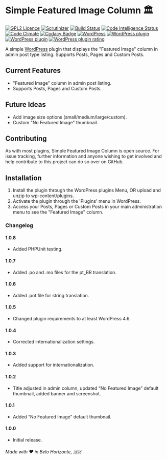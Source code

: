 # Simple Featured Image Column 🏛️
[![GPL2 Licence](https://img.shields.io/badge/License-GPL2-blue.svg)](LICENSE) [![Scrutinizer](https://img.shields.io/scrutinizer/g/dedevillela/Simple-Featured-Image-Column.svg)](https://scrutinizer-ci.com/g/dedevillela/Simple-Featured-Image-Column/) [![Build Status](https://travis-ci.org/dedevillela/Simple-Featured-Image-Column.svg?branch=master)](https://travis-ci.org/dedevillela/Simple-Featured-Image-Column) [![Code Intelligence Status](https://scrutinizer-ci.com/g/dedevillela/Simple-Featured-Image-Column/badges/code-intelligence.svg?b=master)](https://scrutinizer-ci.com/code-intelligence) [![Code Climate](https://codeclimate.com/github/dedevillela/Simple-Featured-Image-Column.png)](https://codeclimate.com/github/dedevillela/Simple-Featured-Image-Column) [![Codacy Badge](https://api.codacy.com/project/badge/Grade/336dee05806e42258b87ef16514747f8)](https://www.codacy.com/app/dedevillela/Simple-Featured-Image-Column?utm_source=github.com&amp;utm_medium=referral&amp;utm_content=dedevillela/Simple-Featured-Image-Column&amp;utm_campaign=Badge_Grade) [![WordPress](https://img.shields.io/wordpress/v/simple-featured-image-column.svg)](https://wordpress.org/plugins/simple-featured-image-column/) [![WordPress plugin](https://img.shields.io/wordpress/plugin/v/simple-featured-image-column.svg)](https://wordpress.org/plugins/simple-featured-image-column/) [![WordPress plugin](https://img.shields.io/wordpress/plugin/dt/simple-featured-image-column.svg)](https://wordpress.org/plugins/simple-featured-image-column/advanced/) [![WordPress plugin rating](https://img.shields.io/wordpress/plugin/r/simple-featured-image-column.svg)](https://wordpress.org/support/plugin/simple-featured-image-column/reviews/)

A simple [WordPress](https://wordpress.org "Blog Tool, Publishing Platform, and CMS - WordPress") plugin that displays the "Featured Image" column in admin post type listing. Supports Posts, Pages and Custom Posts.

## Current Features
-   "Featured Image" column in admin post listing.
-   Supports Posts, Pages and Custom Posts.

## Future Ideas
-   Add image size options (small/medium/large/custom).
-   Custom "No Featured Image" thumbnail.

## Contributing
As with most plugins, Simple Featured Image Column is open source. For issue tracking, further information and anyone wishing to get involved and help contribute to this project can do so over on GitHub.

## Installation
1.  Install the plugin through the WordPress plugins Menu, OR upload and unzip to wp-content/plugins.
2.  Activate the plugin through the 'Plugins' menu in WordPress.
3.  Access your Posts, Pages or Custom Posts in your main administration menu to see the "Featured Image" column.

### Changelog

#### 1.0.8
-   Added PHPUnit testing.

#### 1.0.7
-   Added .po and .mo files for the pt_BR translation.

#### 1.0.6
-   Added .pot file for string translation.

#### 1.0.5
-   Changed plugin requirements to at least WordPress 4.6.

#### 1.0.4
-   Corrected internationalization settings.

#### 1.0.3
-   Added support for internationalization.

#### 1.0.2
*   Title adjusted in admin column, updated “No Featured Image” default thumbnail, added banner and screenshot.

#### 1.0.1
-   Added “No Featured Image” default thumbnail.

#### 1.0.0
-   Initial release.

###### _Made with ❤️ in Belo Horizonte, 🇧🇷_
